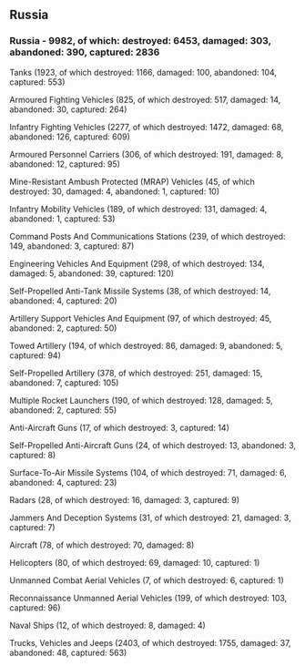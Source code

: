 
 
 ## Russia
 
 ### Russia - 9982, of which: destroyed: 6453, damaged: 303, abandoned: 390, captured: 2836

 

 

 Tanks (1923, of which destroyed: 1166, damaged: 100, abandoned: 104, captured: 553)

 Armoured Fighting Vehicles (825, of which destroyed: 517, damaged: 14, abandoned: 30, captured: 264)

 Infantry Fighting Vehicles (2277, of which destroyed: 1472, damaged: 68, abandoned: 126, captured: 609)

 Armoured Personnel Carriers (306, of which destroyed: 191, damaged: 8, abandoned: 12, captured: 95)

 Mine-Resistant Ambush Protected (MRAP) Vehicles (45, of which destroyed: 30, damaged: 4, abandoned: 1, captured: 10)

 Infantry Mobility Vehicles (189, of which destroyed: 131, damaged: 4, abandoned: 1, captured: 53)

 Command Posts And Communications Stations (239, of which destroyed: 149, abandoned: 3, captured: 87)

 Engineering Vehicles And Equipment (298, of which destroyed: 134, damaged: 5, abandoned: 39, captured: 120)

 Self-Propelled Anti-Tank Missile Systems (38, of which destroyed: 14, abandoned: 4, captured: 20)

 Artillery Support Vehicles And Equipment (97, of which destroyed: 45, abandoned: 2, captured: 50)

 Towed Artillery (194, of which destroyed: 86, damaged: 9, abandoned: 5, captured: 94)

 Self-Propelled Artillery (378, of which destroyed: 251, damaged: 15, abandoned: 7, captured: 105)

 Multiple Rocket Launchers (190, of which destroyed: 128, damaged: 5, abandoned: 2, captured: 55)

 Anti-Aircraft Guns (17, of which destroyed: 3, captured: 14)

 Self-Propelled Anti-Aircraft Guns (24, of which destroyed: 13, abandoned: 3, captured: 8)

 Surface-To-Air Missile Systems (104, of which destroyed: 71, damaged: 6, abandoned: 4, captured: 23)

 Radars (28, of which destroyed: 16, damaged: 3, captured: 9)

 Jammers And Deception Systems (31, of which destroyed: 21, damaged: 3, captured: 7)

 Aircraft (78, of which destroyed: 70, damaged: 8)

 Helicopters (80, of which destroyed: 69, damaged: 10, captured: 1)

 Unmanned Combat Aerial Vehicles (7, of which destroyed: 6, captured: 1)

 Reconnaissance Unmanned Aerial Vehicles (199, of which destroyed: 103, captured: 96)

 Naval Ships (12, of which destroyed: 8, damaged: 4)

 Trucks, Vehicles and Jeeps (2403, of which destroyed: 1755, damaged: 37, abandoned: 48, captured: 563)

